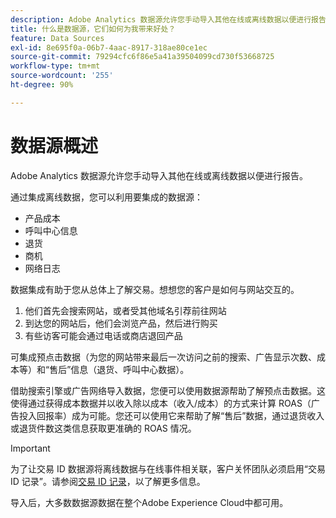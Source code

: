 ```yaml
---
description: Adobe Analytics 数据源允许您手动导入其他在线或离线数据以便进行报告。
title: 什么是数据源，它们如何为我带来好处？
feature: Data Sources
exl-id: 8e695f0a-06b7-4aac-8917-318ae80ce1ec
source-git-commit: 79294cfc6f86e5a41a39504099cd730f53668725
workflow-type: tm+mt
source-wordcount: '255'
ht-degree: 90%

---
```


# 数据源概述

Adobe Analytics 数据源允许您手动导入其他在线或离线数据以便进行报告。

通过集成离线数据，您可以利用要集成的数据源：

* 产品成本
* 呼叫中心信息
* 退货
* 商机
* 网络日志

数据集成有助于您从总体上了解交易。想想您的客户是如何与网站交互的。

1. 他们首先会搜索网站，或者受其他域名引荐前往网站
1. 到达您的网站后，他们会浏览产品，然后进行购买
1. 有些访客可能会通过电话或商店退回产品

可集成预点击数据（为您的网站带来最后一次访问之前的搜索、广告显示次数、成本等）和“售后”信息（退货、呼叫中心数据）。

借助搜索引擎或广告网络导入数据，您便可以使用数据源帮助了解预点击数据。这使得通过获得成本数据并以收入除以成本（收入/成本）的方式来计算 ROAS（广告投入回报率）成为可能。您还可以使用它来帮助了解“售后”数据，通过退货收入或退货件数这类信息获取更准确的 ROAS 情况。

>[!IMPORTANT]
>
>为了让交易 ID 数据源将离线数据与在线事件相关联，客户关怀团队必须启用“交易 ID 记录”。请参阅[交易 ID 记录](/help/import/c-data-sources/datasrc-integrating-offline-data.md#section_30D6D47AEC0F4A36B87EBFE4C858F20C)，以了解更多信息。

导入后，大多数数据源数据在整个Adobe Experience Cloud中都可用。
